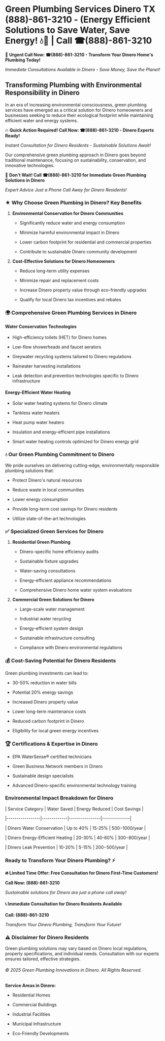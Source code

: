 # Green Plumbing Services Dinero TX (888)-861-3210 - (Energy Efficient Solutions to Save Water, Save Energy! 💧🌿 | Call ☎(888)-861-3210

🚨 **Urgent Call Now: ☎(888)-861-3210 - Transform Your Dinero Home's Plumbing Today!**
*Immediate Consultations Available in Dinero - Save Money, Save the Planet!*

## Transforming Plumbing with Environmental Responsibility in Dinero

In an era of increasing environmental consciousness, green plumbing services have emerged as a critical solution for Dinero homeowners and businesses seeking to reduce their ecological footprint while maintaining efficient water and energy systems. 

🔥 **Quick Action Required! Call Now: ☎(888)-861-3210 - Dinero Experts Ready!**
*Instant Consultation for Dinero Residents - Sustainable Solutions Await!*

Our comprehensive green plumbing approach in Dinero goes beyond traditional maintenance, focusing on sustainability, conservation, and innovative technologies.

🚨 **Don't Wait! Call ☎(888)-861-3210 for Immediate Green Plumbing Solutions in Dinero**
*Expert Advice Just a Phone Call Away for Dinero Residents!*

### ★ Why Choose Green Plumbing in Dinero? Key Benefits

1. **Environmental Conservation for Dinero Communities** 
   - Significantly reduce water and energy consumption
   - Minimize harmful environmental impact in Dinero
   - Lower carbon footprint for residential and commercial properties
   - Contribute to sustainable Dinero community development

2. **Cost-Effective Solutions for Dinero Homeowners** 
   - Reduce long-term utility expenses
   - Minimize repair and replacement costs
   - Increase Dinero property value through eco-friendly upgrades
   - Qualify for local Dinero tax incentives and rebates

### 🌍 Comprehensive Green Plumbing Services in Dinero

#### Water Conservation Technologies
- High-efficiency toilets (HET) for Dinero homes
- Low-flow showerheads and faucet aerators
- Greywater recycling systems tailored to Dinero regulations
- Rainwater harvesting installations
- Leak detection and prevention technologies specific to Dinero infrastructure

#### Energy-Efficient Water Heating
- Solar water heating systems for Dinero climate
- Tankless water heaters
- Heat pump water heaters
- Insulation and energy-efficient pipe installations
- Smart water heating controls optimized for Dinero energy grid

### 💧 Our Green Plumbing Commitment to Dinero

We pride ourselves on delivering cutting-edge, environmentally responsible plumbing solutions that:
- Protect Dinero's natural resources
- Reduce waste in local communities
- Lower energy consumption
- Provide long-term cost savings for Dinero residents
- Utilize state-of-the-art technologies

### ✅ Specialized Green Services for Dinero

1. **Residential Green Plumbing**
   - Dinero-specific home efficiency audits
   - Sustainable fixture upgrades
   - Water-saving consultations
   - Energy-efficient appliance recommendations
   - Comprehensive Dinero home water system evaluations

2. **Commercial Green Solutions for Dinero**
   - Large-scale water management
   - Industrial water recycling
   - Energy-efficient system design
   - Sustainable infrastructure consulting
   - Compliance with Dinero environmental regulations

### 💰 Cost-Saving Potential for Dinero Residents

Green plumbing investments can lead to:
- 30-50% reduction in water bills
- Potential 20% energy savings
- Increased Dinero property value
- Lower long-term maintenance costs
- Reduced carbon footprint in Dinero
- Eligibility for local green energy incentives

### 🏆 Certifications & Expertise in Dinero

- EPA WaterSense® certified technicians
- Green Business Network members in Dinero
- Sustainable design specialists
- Advanced Dinero-specific environmental technology training

### Environmental Impact Breakdown for Dinero

| Service Category | Water Saved | Energy Reduced | Cost Savings |
|-----------------|-------------|----------------|--------------|
| Dinero Water Conservation | Up to 40% | 15-25% | $500-$1000/year |
| Dinero Energy-Efficient Heating | 20-30% | 40-60% | $300-$800/year |
| Dinero Leak Prevention | 10-20% | 5-15% | $200-$500/year |

### Ready to Transform Your Dinero Plumbing? ⚡

**🔥 Limited Time Offer: Free Consultation for Dinero First-Time Customers!**

**Call Now: (888)-861-3210**
*Sustainable solutions for Dinero are just a phone call away!*

#### 📞 Immediate Consultation for Dinero Residents Available

**Call: (888)-861-3210**
*Transform Your Dinero Plumbing, Transform Your Future!*

### ⚠️ Disclaimer for Dinero Residents

Green plumbing solutions may vary based on Dinero local regulations, property specifications, and individual needs. Consultation with our experts ensures tailored, effective strategies.

###### © 2025 Green Plumbing Innovations in Dinero. All Rights Reserved.

**Service Areas in Dinero:** 
- Residential Homes
- Commercial Buildings
- Industrial Facilities
- Municipal Infrastructure
- Eco-Friendly Developments